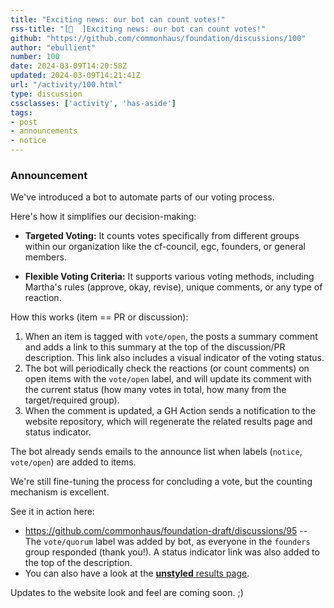 ```yaml
---
title: "Exciting news: our bot can count votes!"
rss-title: "[📣  ]Exciting news: our bot can count votes!"
github: "https://github.com/commonhaus/foundation/discussions/100"
author: "ebullient"
number: 100
date: 2024-03-09T14:20:58Z
updated: 2024-03-09T14:21:41Z
url: "/activity/100.html"
type: discussion
cssclasses: ['activity', 'has-aside']
tags:
- post
- announcements
- notice
---
```

### Announcement

We've introduced a bot to automate parts of our voting process.

Here's how it simplifies our decision-making:

- **Targeted Voting:** It counts votes specifically from different groups within our organization like the cf-council, egc, founders, or general members.

- **Flexible Voting Criteria:** It supports various voting methods, including Martha's rules (approve, okay, revise), unique comments, or any type of reaction.

How this works (item == PR or discussion):

1. When an item is tagged with `vote/open`, the posts a summary comment and adds a link to this summary at the top of the discussion/PR description. This link also includes a visual indicator of the voting status.
2. The bot will periodically check the reactions (or count comments) on open items with the `vote/open` label, and will update its comment with the current status (how many votes in total, how many from the target/required group).
4. When the comment is updated, a GH Action sends a notification to the website repository, which will regenerate the related results page and status indicator. 

The bot already sends emails to the announce list when labels (`notice`, `vote/open`) are added to items.

We're still fine-tuning the process for concluding a vote, but the counting mechanism is excellent.

See it in action here: 

- https://github.com/commonhaus/foundation-draft/discussions/95 -- The `vote/quorum` label was added by bot, as everyone in the `founders` group responded (thank you!). A status indicator link was also added to the top of the description.
- You can also have a look at the [**unstyled** results page](https://www.commonhaus.org/votes/commonhaus/foundation-draft/95.html).

Updates to the website look and feel are coming soon. ;)
